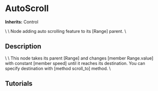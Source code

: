 # AutoScroll

**Inherits:** Control

   \    \ Node adding auto scrolling feature to its [Range] parent.
   \ 
## Description 

   \    \ This node takes its parent [Range] and changes [member Range.value] with constant [member speed] until it reaches its destination. You can specify destination with [method scroll_to] method.
   \ 
## Tutorials 

	